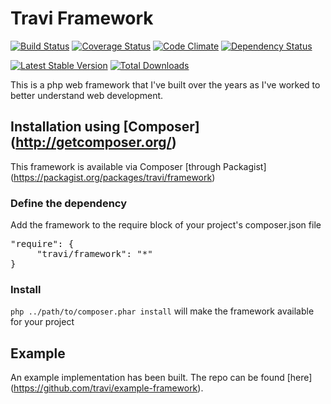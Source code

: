 Travi Framework
===============
[![Build Status](http://img.shields.io/travis/travi/php-framework.svg?style=flat)](https://travis-ci.org/travi/php-framework)
[![Coverage Status](http://img.shields.io/coveralls/travi/php-framework.svg?style=flat)](https://coveralls.io/r/travi/php-framework?branch=master)
[![Code Climate](http://img.shields.io/codeclimate/github/travi/php-framework.svg?style=flat)](https://codeclimate.com/github/travi/php-framework)
[![Dependency Status](http://img.shields.io/gemnasium/travi/php-framework.svg?style=flat)](https://gemnasium.com/travi/php-framework)

[![Latest Stable Version](http://img.shields.io/packagist/v/travi/framework.svg?style=flat)](https://packagist.org/packages/travi/framework)
[![Total Downloads](http://img.shields.io/packagist/dt/travi/framework.svg?style=flat)](https://packagist.org/packages/travi/framework)

This is a php web framework that I've built over the years as I've worked to better understand web development.

## Installation using [Composer] (http://getcomposer.org/)
This framework is available via Composer [through Packagist] (https://packagist.org/packages/travi/framework)

### Define the dependency
Add the framework to the require block of your project's composer.json file

<pre>"require": {
     "travi/framework": "*"
}</pre>

### Install
`php ../path/to/composer.phar install` will make the framework available for your project

## Example
An example implementation has been built. The repo can be found [here] (https://github.com/travi/example-framework).
